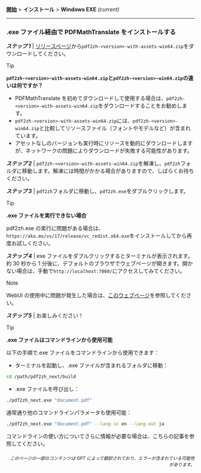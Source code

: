 [**開始**](./getting-started.md) > **インストール** > **Windows EXE** _(current)_

---

### .exe ファイル経由で PDFMathTranslate をインストールする

***ステップ 1*** | [リリースページ](https://github.com/PDFMathTranslate/PDFMathTranslate-next/releases)から`pdf2zh-<version>-with-assets-win64.zip`をダウンロードしてください。

> [!TIP]
> **`pdf2zh-<version>-with-assets-win64.zip`と`pdf2zh-<version>-win64.zip`の違いは何ですか？**
>
> - PDFMathTranslate を初めてダウンロードして使用する場合は、`pdf2zh-<version>-with-assets-win64.zip`をダウンロードすることをお勧めします。
> - `pdf2zh-<version>-with-assets-win64.zip`には、`pdf2zh-<version>-win64.zip`と比較してリソースファイル（フォントやモデルなど）が含まれています。
> - アセットなしのバージョンも実行時にリソースを動的にダウンロードしますが、ネットワークの問題によりダウンロードが失敗する可能性があります。

***ステップ 2*** | `pdf2zh-<version>-with-assets-win64.zip`を解凍し、`pdf2zh`フォルダに移動します。解凍には時間がかかる場合がありますので、しばらくお待ちください。

***ステップ 3*** | `pdf2zh`フォルダに移動し、`pdf2zh.exe`をダブルクリックします。

> [!TIP]
> **.exe ファイルを実行できない場合**
>
> pdf2zh.exe の実行に問題がある場合は、`https://aka.ms/vs/17/release/vc_redist.x64.exe`をインストールしてから再度お試しください。

***ステップ 4*** | exe ファイルをダブルクリックするとターミナルが表示されます。約 30 秒から 1 分後に、デフォルトのブラウザでウェブページが開きます。開かない場合は、手動で`http://localhost:7860/`にアクセスしてみてください。

> [!NOTE]
>
> WebUI の使用中に問題が発生した場合は、[このウェブページ](./USAGE_webui.md)を参照してください。

***ステップ 5*** | お楽しみください！

> [!TIP]
> **.exe ファイルはコマンドラインから使用可能**
>
> 以下の手順で.exe ファイルをコマンドラインから使用できます：
>
> - ターミナルを起動し、.exe ファイルが含まれるフォルダに移動：
>
> ```bash
> cd /path/pdf2zh_next/build
> ```
>
> - .exe ファイルを呼び出し：
>
> ```bash
> ./pdf2zh_next.exe "document.pdf"
> ```
>
> 通常通り他のコマンドラインパラメータも使用可能：
>
> ```bash
> ./pdf2zh_next.exe "document.pdf" --lang-in en --lang-out ja
> ```
>
> コマンドラインの使い方についてさらに情報が必要な場合は、こちらの記事を参照してください。

<div align="right"> 
<h6><small>このページの一部のコンテンツは GPT によって翻訳されており、エラーが含まれている可能性があります。</small></h6>